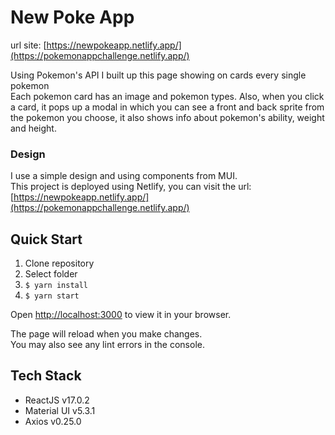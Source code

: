 # New Poke App

url site: [https://newpokeapp.netlify.app/](https://pokemonappchallenge.netlify.app/)

Using Pokemon's API I built up this page showing on cards every single pokemon<br/>
Each pokemon card has an image and pokemon types. Also, when you click a card, it pops up a modal in which you can see a front and back sprite from the pokemon you choose, it also shows info about pokemon's ability, weight and height.

### Design
I use a simple design and using components from MUI. </br>
This project is deployed using Netlify, you can visit the url: [https://newpokeapp.netlify.app/](https://pokemonappchallenge.netlify.app/)

## Quick Start
1. Clone repository
2. Select folder
3. ` $ yarn install `
4. ` $ yarn start ` 

Open [http://localhost:3000](http://localhost:3000) to view it in your browser.

The page will reload when you make changes.\
You may also see any lint errors in the console.


## Tech Stack

- ReactJS v17.0.2
- Material UI v5.3.1
- Axios v0.25.0
